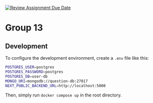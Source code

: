 [![Review Assignment Due Date](https://classroom.github.com/assets/deadline-readme-button-24ddc0f5d75046c5622901739e7c5dd533143b0c8e959d652212380cedb1ea36.svg)](https://classroom.github.com/a/6BOvYMwN)
# Group 13 

## Development

To configure the development environment, create a `.env` file like this:

```bash
POSTGRES_USER=postgres
POSTGRES_PASSWORD=postgres
POSTGRES_DB=user-db
MONGO_URI=mongodb://question-db:27017
NEXT_PUBLIC_BACKEND_URL=http://localhost:5000
```

Then, simply run `docker compose up` in the root directory.

